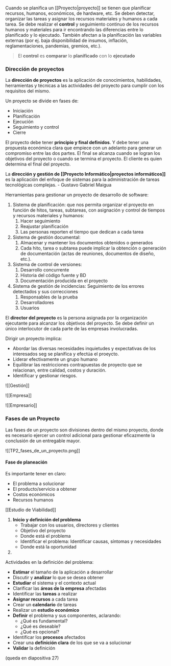 Cuando se planifica un [[Proyecto|proyecto]] se tienen que planificar recursos, humanos, económicos, de hardware, etc. Se deben detectar, organizar las tareas y asignar los recursos materiales y humanos a cada tarea.  Se debe realizar el **control** y seguimiento continuo de los recursos humanos y materiales para ir encontrando las diferencias entre lo planificado y lo ejecutado. También afectan a la planificación las variables externas (por ej. baja disponibilidad de insumos, inflación, reglamentaciones, pandemias, gremios, etc.).

> El **control** es **comparar** lo **planificado** con lo **ejecutado**

### Dirección de proyectos
La **dirección de proyectos** es la aplicación de conocimientos, habilidades, herramientas y técnicas a las actividades del proyecto para cumplir con los requisitos del mismo.

Un proyecto se divide en fases de:
- Iniciación
- Planificación
- Ejecución
- Seguimiento y control
- Cierre

El proyecto debe tener **principio y final definidos**. Y debe tener una propuesta económica clara que empiece con un adelanto para generar un compromiso entre las dos partes. El final se alcanza cuando se logran los objetivos del proyecto o cuando se termina el proyecto. El cliente es quien determina el final del proyecto.

La **dirección y gestión de [[Proyecto Informático|proyectos informáticos]]** es la aplicación del enfoque de sistemas para la administración de tareas tecnológicas complejas. - Gustavo Gabriel Maigua

Herramientas para gestionar un proyecto de desarrollo de software:
1. Sistema de planificación: que nos permita organizar el proyecto en función de hitos, tareas, subtareas, con asignación y control de tiempos y recursos materiales y humanos:
	1. Hacer seguimiento
	2. Reajustar planificación
	3. Las personas reporten el tiempo que dedican a cada tarea
2. Sistema de gestión documental:
	1. Almacenar y mantener los documentos obtenidos o generados
	2. Cada hito, tarea o subtarea puede implicar la obtención o generación de documentación (actas de reuniones, documentos de diseño, etc.).
3. Sistema de control de versiones:
	1. Desarrollo concurrente 
	2. Historia del código fuente y BD
	3. Documentación producida en el proyecto
4. Sistema de gestión de incidencias: Seguimiento de los errores detectados y sus correcciones
	1. Responsables de la prueba
	2. Desarrolladores
	3. Usuarios

El **director del proyecto** es la persona asignada por la organización ejecutante para alcanzar los objetivos del proyecto. Se debe definir un único interlocutor de cada parte de las empresas involucradas.

Dirigir un proyecto implica:
- Abordar las diversas necesidades inquietudes y expectativas de los interesados seg se planifica y efectúa el proeycto.
- Liderar efectivamente un grupo humano
- Equilibrar las restricciones contrapuestas de proyecto que se relacionan, entre calidad, costos y duración.
- Identificar y gestionar riesgos.

![[Gestión]]

![[Empresa]]

![[Empresario]]

### Fases de un Proyecto
Las fases de un proyecto son divisiones dentro del mismo proyecto, donde es necesario ejercer un control adicional para gestionar eficazmente la conclusión de un entregable mayor.

![[TP2_fases_de_un_proyecto.png]]

#### Fase de planeación
Es importante tener en claro: 
- El problema a solucionar 
- El producto/servicio a obtener 
- Costos económicos 
- Recursos humanos

[[Estudio de Viabilidad]]

1. **Inicio y definición del problema**
   - Trabajar con los usuarios, directores y clientes
   - Objetivo del proyecto
   - Donde está el problema
   - Identificar el problema: Identificar causas, síntomas y necesidades
   - Donde está la oportunidad
2. 


Actividades en la definición del problema:
- **Estimar** el tamaño de la aplicación a desarrollar
- Discutir y **analizar** lo que se desea obtener
- **Estudiar** el sistema y el contexto actual
- Clarificar las **áreas de la empresa** afectadas
- Identificar las **tareas** a realizar
- **Asignar recursos** a cada tarea
- Crear un **calendario** de tareas
- Realizar un **estudio económico**
- **Definir** el problema y sus componentes, aclarando:
	- ¿Qué es fundamental?
	- ¿Qué es deseable?
	- ¿Qué es opcional?
- Identificar los **procesos** afectados
- Crear una **definición clara** de los que se va a solucionar
- **Validar** la definición

(queda en diapositiva 27)